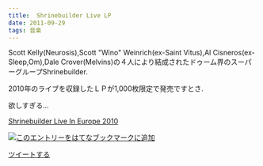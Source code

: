 ```yaml
---
title:  Shrinebuilder Live LP
date: 2011-09-29
tags: 音楽
---
```

Scott Kelly(Neurosis),Scott "Wino" Weinrich(ex-Saint Vitus),Al
Cisneros(ex-Sleep,Om),Dale
Crover(Melvins)の４人により結成されたドゥーム界のスーパーグループShrinebuilder.

2010年のライブを収録したＬＰが1,000枚限定で発売ですとさ.

欲しすぎる...

[Shrinebuilder Live In Europe
2010](http://www.normanrecords.com/vinyl/127595-shrinebuilder-live-in-europe-2010)

[![このエントリーをはてなブックマークに追加](http://b.st-hatena.com/images/entry-button/button-only.gif)](http://b.hatena.ne.jp/entry/http://d.hatena.ne.jp "このエントリーをはてなブックマークに追加")

[ツイートする](http://twitter.com/share)
